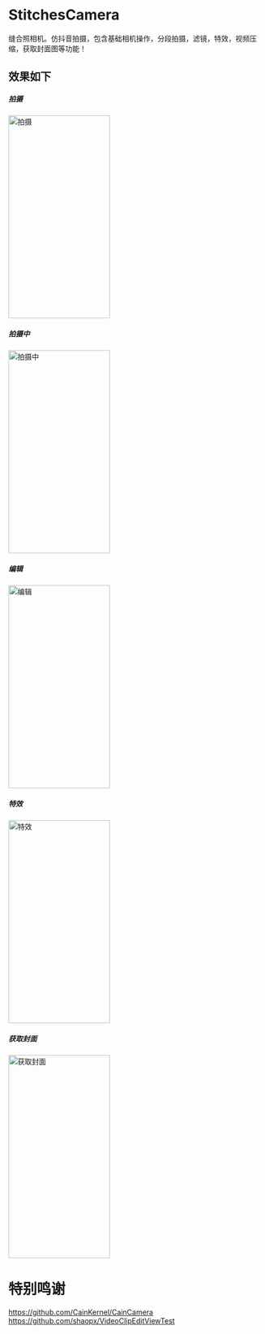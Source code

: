 # StitchesCamera
缝合照相机。仿抖音拍摄，包含基础相机操作，分段拍摄，滤镜，特效，视频压缩，获取封面图等功能！

## 效果如下
##### 拍摄
<img src="https://github.com/WU1208/StitchesCamera/blob/master/Screenshot/Screenshot_2021-04-12-13-47-42-989_com.uenchi.stitchescamera.jpg" width="200" height="400" alt="拍摄"/><br/>
##### 拍摄中
<img src="https://github.com/WU1208/StitchesCamera/blob/master/Screenshot/Screenshot_2021-04-12-13-48-45-630_com.uenchi.stitchescamera.jpg" width="200" height="400" alt="拍摄中"/><br/>
##### 编辑
<img src="https://github.com/WU1208/StitchesCamera/blob/master/Screenshot/Screenshot_2021-04-12-13-48-57-719_com.uenchi.stitchescamera.jpg" width="200" height="400" alt="编辑"/><br/>
##### 特效
<img src="https://github.com/WU1208/StitchesCamera/blob/master/Screenshot/Screenshot_2021-04-12-13-49-10-953_com.uenchi.stitchescamera.jpg" width="200" height="400" alt="特效"/><br/>
##### 获取封面
<img src="https://github.com/WU1208/StitchesCamera/blob/master/Screenshot/Screenshot_2021-04-12-13-49-25-751_com.uenchi.stitchescamera.jpg" width="200" height="400" alt="获取封面"/><br/>

# 特别鸣谢

https://github.com/CainKernel/CainCamera
https://github.com/shaopx/VideoClipEditViewTest
